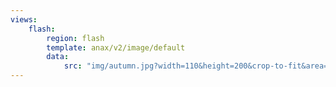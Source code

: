 ```yaml
---
views:
    flash:
        region: flash
        template: anax/v2/image/default
        data:
            src: "img/autumn.jpg?width=110&height=200&crop-to-fit&area=0,0,30,0"
---
```

